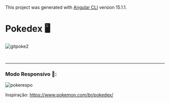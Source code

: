 This project was generated with [Angular CLI](https://github.com/angular/angular-cli) version 15.1.1.

# Pokedex 🖥️
![gitpoke2](https://user-images.githubusercontent.com/102268481/222938747-b5179660-efd0-4848-b1f6-ed80ae142026.png)

<br>
<hr>
<h3>Modo Responsivo 📱:</h3>

![pokerespo](https://user-images.githubusercontent.com/102268481/222938750-fd446a85-a456-4895-a9ba-0a5c88e07d9d.png)


Inspiração: https://www.pokemon.com/br/pokedex/
